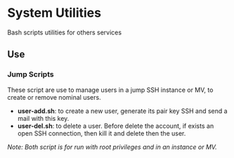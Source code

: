 # System Utilities
Bash scripts utilities for others services

## Use

### Jump Scripts

These script are use to manage users in a jump SSH instance or MV, to create or remove nominal users.

- **user-add.sh**: to create a new user, generate its pair key SSH and send a mail with this key.
- **user-del.sh**: to delete a user. Before delete the account, if exists an open SSH connection, then kill it and delete then the user.

*Note: Both script is for run with root privileges and in an instance or MV.*